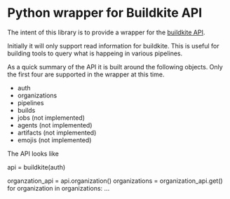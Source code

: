 Python wrapper for Buildkite API
================================

The intent of this library is to provide a wrapper for the
[buildkite API](https://buildkite.com/docs/api).

Initially it will only support read information for buildkite.
This is useful for building tools to query what is happeing in
various pipelines.

As a quick summary of the API it is built around the following
objects.  Only the first four are supported in the wrapper at
this time.

* auth
* organizations
* pipelines
* builds
* jobs (not implemented)
* agents (not implemented)
* artifacts (not implemented)
* emojis (not implemented)


The API looks like

api = buildkite(auth)

organzation\_api = api.organization()
organizations = organization\_api.get()
for organization in organizations:
    ...
